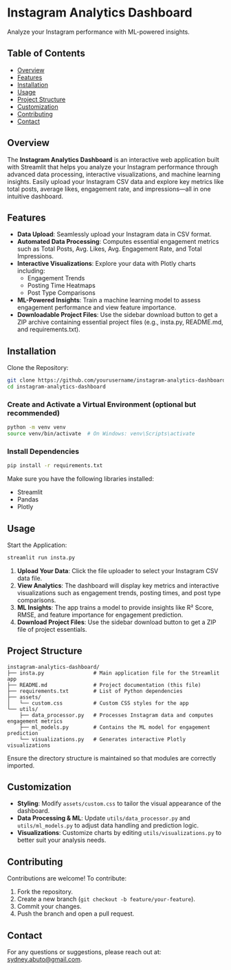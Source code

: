 

# Instagram Analytics Dashboard

Analyze your Instagram performance with ML-powered insights.

## Table of Contents

- [Overview](#overview)
- [Features](#features)
- [Installation](#installation)
- [Usage](#usage)
- [Project Structure](#project-structure)
- [Customization](#customization)
- [Contributing](#contributing)
- [Contact](#contact)

## Overview

The **Instagram Analytics Dashboard** is an interactive web application built with Streamlit that helps you analyze your Instagram performance through advanced data processing, interactive visualizations, and machine learning insights. Easily upload your Instagram CSV data and explore key metrics like total posts, average likes, engagement rate, and impressions—all in one intuitive dashboard.

## Features

- **Data Upload**: Seamlessly upload your Instagram data in CSV format.
- **Automated Data Processing**: Computes essential engagement metrics such as Total Posts, Avg. Likes, Avg. Engagement Rate, and Total Impressions.
- **Interactive Visualizations**: Explore your data with Plotly charts including:
  - Engagement Trends
  - Posting Time Heatmaps
  - Post Type Comparisons
- **ML-Powered Insights**: Train a machine learning model to assess engagement performance and view feature importance.
- **Downloadable Project Files**: Use the sidebar download button to get a ZIP archive containing essential project files (e.g., insta.py, README.md, and requirements.txt).

## Installation

Clone the Repository:

```bash
git clone https://github.com/yourusername/instagram-analytics-dashboard.git
cd instagram-analytics-dashboard
```

### Create and Activate a Virtual Environment (optional but recommended)

```bash
python -m venv venv
source venv/bin/activate  # On Windows: venv\Scripts\activate
```

### Install Dependencies

```bash
pip install -r requirements.txt
```

Make sure you have the following libraries installed:
- Streamlit
- Pandas
- Plotly

## Usage

Start the Application:

```bash
streamlit run insta.py
```

1. **Upload Your Data**: Click the file uploader to select your Instagram CSV data file.
2. **View Analytics**: The dashboard will display key metrics and interactive visualizations such as engagement trends, posting times, and post type comparisons.
3. **ML Insights**: The app trains a model to provide insights like R² Score, RMSE, and feature importance for engagement prediction.
4. **Download Project Files**: Use the sidebar download button to get a ZIP file of project essentials.

## Project Structure

```
instagram-analytics-dashboard/
├── insta.py                # Main application file for the Streamlit app
├── README.md               # Project documentation (this file)
├── requirements.txt        # List of Python dependencies
├── assets/
│   └── custom.css          # Custom CSS styles for the app
└── utils/
    ├── data_processor.py   # Processes Instagram data and computes engagement metrics
    ├── ml_models.py        # Contains the ML model for engagement prediction
    └── visualizations.py   # Generates interactive Plotly visualizations
```

Ensure the directory structure is maintained so that modules are correctly imported.

## Customization

- **Styling**: Modify `assets/custom.css` to tailor the visual appearance of the dashboard.
- **Data Processing & ML**: Update `utils/data_processor.py` and `utils/ml_models.py` to adjust data handling and prediction logic.
- **Visualizations**: Customize charts by editing `utils/visualizations.py` to better suit your analysis needs.

## Contributing

Contributions are welcome! To contribute:

1. Fork the repository.
2. Create a new branch (`git checkout -b feature/your-feature`).
3. Commit your changes.
4. Push the branch and open a pull request.


## Contact

For any questions or suggestions, please reach out at: sydney.abuto@gmail.com.
